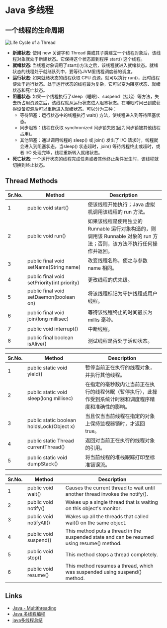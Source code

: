 # Java 多线程

## 一个线程的生命周期

![Life Cycle of a Thread](http://img.my.csdn.net/uploads/201705/10/1494385217_1840.jpg)

- **新建状态**:
使用 new 关键字和 Thread 类或其子类建立一个线程对象后，该线程对象就处于新建状态。它保持这个状态直到程序 start() 这个线程。
- **就绪状态**:
当线程对象调用了start()方法之后，该线程就进入就绪状态。就绪状态的线程处于就绪队列中，要等待JVM里线程调度器的调度。
- **运行状态**:
如果就绪状态的线程获取 CPU 资源，就可以执行 run()，此时线程便处于运行状态。处于运行状态的线程最为复杂，它可以变为阻塞状态、就绪状态和死亡状态。
- **阻塞状态**:
如果一个线程执行了sleep（睡眠）、suspend（挂起）等方法，失去所占用资源之后，该线程就从运行状态进入阻塞状态。在睡眠时间已到或获得设备资源后可以重新进入就绪状态。可以分为三种：
    * 等待阻塞：运行状态中的线程执行 wait() 方法，使线程进入到等待阻塞状态。
    * 同步阻塞：线程在获取 synchronized 同步锁失败(因为同步锁被其他线程占用)。
    * 其他阻塞：通过调用线程的 sleep() 或 join() 发出了 I/O 请求时，线程就会进入到阻塞状态。当sleep() 状态超时，join() 等待线程终止或超时，或者 I/O 处理完毕，线程重新转入就绪状态。
- **死亡状态**:
一个运行状态的线程完成任务或者其他终止条件发生时，该线程就切换到终止状态。

## Thread Methods

Sr.No. | Method | Description
----|------|------
1 | public void start() | 使该线程开始执行；Java 虚拟机调用该线程的 run 方法。
2 | public void run() | 如果该线程是使用独立的 Runnable 运行对象构造的，则调用该 Runnable 对象的 run 方法；否则，该方法不执行任何操作并返回。
3 | public final void setName(String name) | 改变线程名称，使之与参数 name 相同。
4 | public final void setPriority(int priority) | 更改线程的优先级。
5 | public final void setDaemon(boolean on) | 将该线程标记为守护线程或用户线程。
6 | public final void join(long millisec) | 等待该线程终止的时间最长为 millis 毫秒。
7 | public void interrupt() | 中断线程。
8 | public final boolean isAlive() | 测试线程是否处于活动状态。

Sr.No. | Method | Description
----|------|------
1 | public static void yield() | 暂停当前正在执行的线程对象，并执行其他线程。
2 | public static void sleep(long millisec) | 在指定的毫秒数内让当前正在执行的线程休眠（暂停执行），此操作受到系统计时器和调度程序精度和准确性的影响。
3 | public static boolean holdsLock(Object x) | 当且仅当当前线程在指定的对象上保持监视器锁时，才返回 true。
4 | public static Thread currentThread() | 返回对当前正在执行的线程对象的引用。
5 | public static void dumpStack() | 将当前线程的堆栈跟踪打印至标准错误流。

Sr.No. | Method | Description
----|------|------
1 | public void wait() | Causes the current thread to wait until another thread invokes the notify().
2 | public void notify() | Wakes up a single thread that is waiting on this object's monitor.
3 | public void notifyAll() | Wakes up all the threads that called wait() on the same object.
4 | public void suspend() | This method puts a thread in the suspended state and can be resumed using resume() method.
5 | public void stop() | This method stops a thread completely.
6 | public void resume() | This method resumes a thread, which was suspended using suspend() method.

## Links
- [Java - Multithreading](http://www.tutorialspoint.com/java/java_multithreading.htm)
- [Java 多线程编程](http://www.runoob.com/java/java-multithreading.html)
- [java多线程总结](http://www.cnblogs.com/rollenholt/archive/2011/08/28/2156357.html)
